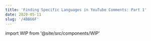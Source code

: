 ```yaml
---
title: 'Finding Specific Languages in YouTube Comments: Part 1'
date: 2020-05-11
slug: '/4BB66F'
---
```


import WIP from '@site/src/components/WIP'

<WIP state="translating" />
